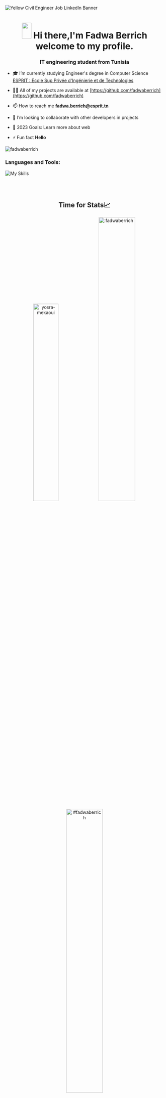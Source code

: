 ![Yellow Civil Engineer Job LinkedIn Banner](https://user-images.githubusercontent.com/61566287/201190293-b2109467-87c5-4396-b5bf-fc8af034032a.png)
<h1 align="center">
 <img src="C:\Users\ASUS\Downloads\fadwa.png" width="30px" height="50px">
   <strong> Hi there,I'm Fadwa Berrich welcome to my profile.</strong> 
</h1>

<h3 align="center">IT engineering student from Tunisia</h3>


- 🎓 I’m currently studying Engineer's degree in Computer Science [ESPRIT : Ecole Sup Privée d'Ingénierie et de Technologies](https://esprit.tn/)

- 👨‍💻 All of my projects are available at [https://github.com/fadwaberrich](https://github.com/fadwaberrich)

- 📫 How to reach me **fadwa.berrich@esprit.tn**

- 👯 I’m looking to collaborate with other developers in projects

- 🥅 2023 Goals: Learn more about web

- ⚡ Fun fact **Hello**
<p align="left"> <img src="https://komarev.com/ghpvc/?username=fadwaberrich&label=Profile%20views&color=0e75b6&style=flat" alt="fadwaberrich" /> </p>

<h3 align="left">Languages and Tools:</h3>

![My Skills](https://skillicons.dev/icons?i=html,css,sass,bootstrap,js,ts,py,java,php,jquery,r,nodejs,eclipse,angular,spring,maven,react,vscode,c,cpp,symfony,dotnet,mongodb,mysql,graphql,qt,linux,git,github,ps)

<br />
<br />
 </p>


<div align="center">
 
 <h2>Time for Stats📈</h2>

<img width="40%" src="https://github-readme-stats.vercel.app/api/top-langs?username=yosra-mekaoui&show_icons=true&theme=highcontrast&title_color=ff8000&text_color=ffffff&bg_color=6a6a6a&locale=en&layout=compact&hide_border=true" alt="yosra-mekaoui" /> 
<img width="48%" src="https://github-readme-stats.vercel.app/api?username=fadwaberrich&show_icons=true&theme=highcontrast&title_color=ff8000&text_color=ffffff&bg_color=6a6a6a&locale=en&hide_border=true" alt="fadwaberrich" />
<img width="48%" src="https://github-readme-streak-stats.herokuapp.com/?user=fadwaberrich&theme=highcontrast&hide_border=true" alt="#fadwaberrich" />
 </div>
    </td>
    



